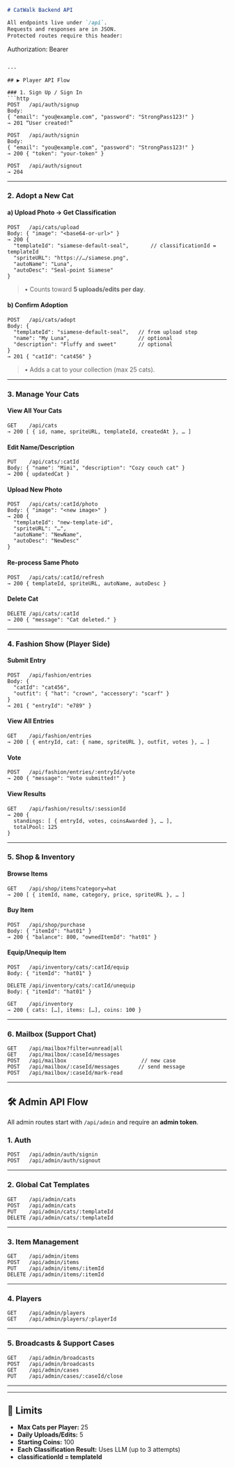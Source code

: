 ```markdown
# CatWalk Backend API

All endpoints live under `/api`.  
Requests and responses are in JSON.  
Protected routes require this header:

```

Authorization: Bearer <your-jwt-token>

````

---

## ▶️ Player API Flow

### 1. Sign Up / Sign In
```http
POST   /api/auth/signup  
Body:  
{ "email": "you@example.com", "password": "StrongPass123!" }  
→ 201 “User created!”

POST   /api/auth/signin  
Body:  
{ "email": "you@example.com", "password": "StrongPass123!" }  
→ 200 { "token": "your-token" }

POST   /api/auth/signout  
→ 204
````

---

### 2. Adopt a New Cat

#### a) Upload Photo → Get Classification

```http
POST   /api/cats/upload
Body: { "image": "<base64-or-url>" }
→ 200 {
  "templateId": "siamese-default-seal",       // classificationId = templateId
  "spriteURL": "https://…/siamese.png",
  "autoName": "Luna",
  "autoDesc": "Seal-point Siamese"
}
```

> • Counts toward **5 uploads/edits per day**.

#### b) Confirm Adoption

```http
POST   /api/cats/adopt
Body: {
  "templateId": "siamese-default-seal",   // from upload step
  "name": "My Luna",                      // optional
  "description": "Fluffy and sweet"       // optional
}
→ 201 { "catId": "cat456" }
```

> • Adds a cat to your collection (max 25 cats).

---

### 3. Manage Your Cats

#### View All Your Cats

```http
GET    /api/cats
→ 200 [ { id, name, spriteURL, templateId, createdAt }, … ]
```

#### Edit Name/Description

```http
PUT    /api/cats/:catId
Body: { "name": "Mimi", "description": "Cozy couch cat" }
→ 200 { updatedCat }
```

#### Upload New Photo

```http
POST   /api/cats/:catId/photo
Body: { "image": "<new image>" }
→ 200 {
  "templateId": "new-template-id",
  "spriteURL": "…",
  "autoName": "NewName",
  "autoDesc": "NewDesc"
}
```

#### Re-process Same Photo

```http
POST   /api/cats/:catId/refresh
→ 200 { templateId, spriteURL, autoName, autoDesc }
```

#### Delete Cat

```http
DELETE /api/cats/:catId
→ 200 { "message": "Cat deleted." }
```

---

### 4. Fashion Show (Player Side)

#### Submit Entry

```http
POST   /api/fashion/entries
Body: {
  "catId": "cat456",
  "outfit": { "hat": "crown", "accessory": "scarf" }
}
→ 201 { "entryId": "e789" }
```

#### View All Entries

```http
GET    /api/fashion/entries
→ 200 [ { entryId, cat: { name, spriteURL }, outfit, votes }, … ]
```

#### Vote

```http
POST   /api/fashion/entries/:entryId/vote
→ 200 { "message": "Vote submitted!" }
```

#### View Results

```http
GET    /api/fashion/results/:sessionId
→ 200 {
  standings: [ { entryId, votes, coinsAwarded }, … ],
  totalPool: 125
}
```

---

### 5. Shop & Inventory

#### Browse Items

```http
GET    /api/shop/items?category=hat
→ 200 [ { itemId, name, category, price, spriteURL }, … ]
```

#### Buy Item

```http
POST   /api/shop/purchase
Body: { "itemId": "hat01" }
→ 200 { "balance": 800, "ownedItemId": "hat01" }
```

#### Equip/Unequip Item

```http
POST   /api/inventory/cats/:catId/equip
Body: { "itemId": "hat01" }

DELETE /api/inventory/cats/:catId/unequip
Body: { "itemId": "hat01" }

GET    /api/inventory
→ 200 { cats: […], items: […], coins: 100 }
```

---

### 6. Mailbox (Support Chat)

```http
GET    /api/mailbox?filter=unread|all
GET    /api/mailbox/:caseId/messages
POST   /api/mailbox                        // new case
POST   /api/mailbox/:caseId/messages      // send message
POST   /api/mailbox/:caseId/mark-read
```

---

## 🛠️ Admin API Flow

All admin routes start with `/api/admin` and require an **admin token**.

### 1. Auth

```http
POST   /api/admin/auth/signin
POST   /api/admin/auth/signout
```

---

### 2. Global Cat Templates

```http
GET    /api/admin/cats
POST   /api/admin/cats
PUT    /api/admin/cats/:templateId
DELETE /api/admin/cats/:templateId
```

---

### 3. Item Management

```http
GET    /api/admin/items
POST   /api/admin/items
PUT    /api/admin/items/:itemId
DELETE /api/admin/items/:itemId
```

---

### 4. Players

```http
GET    /api/admin/players
GET    /api/admin/players/:playerId
```

---

### 5. Broadcasts & Support Cases

```http
GET    /api/admin/broadcasts
POST   /api/admin/broadcasts
GET    /api/admin/cases
PUT    /api/admin/cases/:caseId/close
```

---

---

## 🎯 Limits

* **Max Cats per Player:** 25
* **Daily Uploads/Edits:** 5
* **Starting Coins:** 100
* **Each Classification Result:** Uses LLM (up to 3 attempts)
* **classificationId = templateId**

```
```

